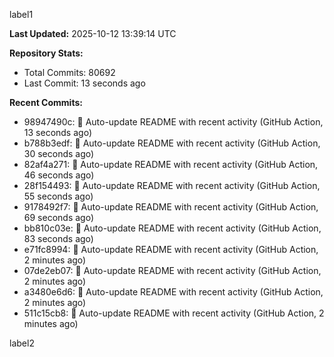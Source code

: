 
label1 
<!-- ACTIVITY_START -->
**Last Updated:** 2025-10-12 13:39:14 UTC

**Repository Stats:**
- Total Commits: 80692
- Last Commit: 13 seconds ago

**Recent Commits:**
- 98947490c: 🤖 Auto-update README with recent activity (GitHub Action, 13 seconds ago)
- b788b3edf: 🤖 Auto-update README with recent activity (GitHub Action, 30 seconds ago)
- 82af4a271: 🤖 Auto-update README with recent activity (GitHub Action, 46 seconds ago)
- 28f154493: 🤖 Auto-update README with recent activity (GitHub Action, 55 seconds ago)
- 9178492f7: 🤖 Auto-update README with recent activity (GitHub Action, 69 seconds ago)
- bb810c03e: 🤖 Auto-update README with recent activity (GitHub Action, 83 seconds ago)
- e71fc8994: 🤖 Auto-update README with recent activity (GitHub Action, 2 minutes ago)
- 07de2eb07: 🤖 Auto-update README with recent activity (GitHub Action, 2 minutes ago)
- a3480e6d6: 🤖 Auto-update README with recent activity (GitHub Action, 2 minutes ago)
- 511c15cb8: 🤖 Auto-update README with recent activity (GitHub Action, 2 minutes ago)
<!-- ACTIVITY_END -->

label2
